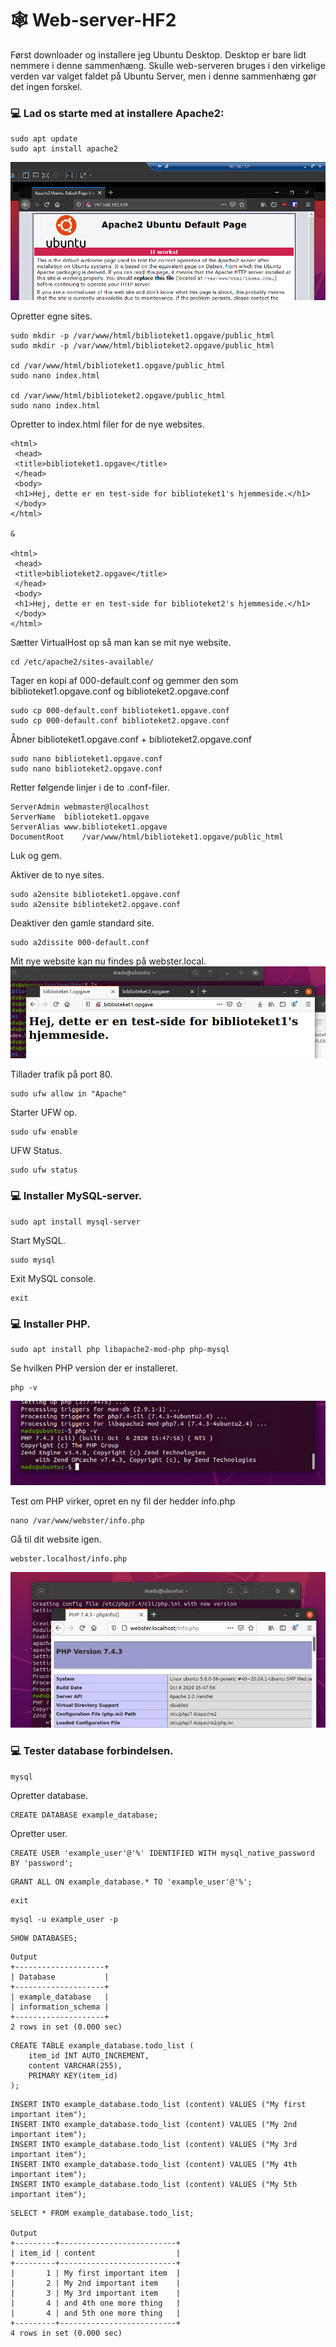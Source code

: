# :spider_web: Web-server-HF2

Først downloader og installere jeg Ubuntu Desktop. Desktop er bare lidt nemmere i denne sammenhæng. Skulle web-serveren bruges i den virkelige verden var valget faldet på Ubuntu Server, men i denne sammenhæng gør det ingen forskel.

### :computer: Lad os starte med at installere Apache2:
 
 ```
sudo apt update
sudo apt install apache2
```
![ubuntu-apache](images/ubuntu-apache.png)

Opretter egne sites.

```
sudo mkdir -p /var/www/html/biblioteket1.opgave/public_html
sudo mkdir -p /var/www/html/biblioteket2.opgave/public_html

cd /var/www/html/biblioteket1.opgave/public_html
sudo nano index.html

cd /var/www/html/biblioteket2.opgave/public_html
sudo nano index.html
```
Opretter to index.html filer for de nye websites.
```
<html>
 <head>
 <title>biblioteket1.opgave</title>
 </head>
 <body>
 <h1>Hej, dette er en test-side for biblioteket1's hjemmeside.</h1>
 </body>
</html>

&

<html>
 <head>
 <title>biblioteket2.opgave</title>
 </head>
 <body>
 <h1>Hej, dette er en test-side for biblioteket2's hjemmeside.</h1>
 </body>
</html>
```

Sætter VirtualHost op så man kan se mit nye website.
```
cd /etc/apache2/sites-available/
```
Tager en kopi af 000-default.conf og gemmer den som biblioteket1.opgave.conf og biblioteket2.opgave.conf
```
sudo cp 000-default.conf biblioteket1.opgave.conf
sudo cp 000-default.conf biblioteket2.opgave.conf
```

Åbner biblioteket1.opgave.conf + biblioteket2.opgave.conf
```
sudo nano biblioteket1.opgave.conf
sudo nano biblioteket2.opgave.conf
```
Retter følgende linjer i de to .conf-filer.
```
ServerAdmin	webmaster@localhost
ServerName	biblioteket1.opgave
ServerAlias	www.biblioteket1.opgave
DocumentRoot	/var/www/html/biblioteket1.opgave/public_html
```
Luk og gem.

Aktiver de to nye sites.
```
sudo a2ensite biblioteket1.opgave.conf
sudo a2ensite biblioteket2.opgave.conf
```
Deaktiver den gamle standard site.
```
sudo a2dissite 000-default.conf
```

Mit nye website kan nu findes på webster.local.
![biblioteket1-opgave](images/biblioteket1-opgave.png)

Tillader trafik på port 80.
```
sudo ufw allow in "Apache"
```

Starter UFW op.
```
sudo ufw enable
```
UFW Status.
```
sudo ufw status
```

### :computer: Installer MySQL-server.
```
sudo apt install mysql-server
```
 Start MySQL.
 ```
 sudo mysql
 ```
 Exit MySQL console.
 ```
 exit
 ```

### :computer: Installer PHP.
```
sudo apt install php libapache2-mod-php php-mysql
```
Se hvilken PHP version der er installeret.
```
php -v
```
![php-version](images/php-version.png)

Test om PHP virker, opret en ny fil der hedder info.php
```
nano /var/www/webster/info.php
```
Gå til dit website igen.
```
webster.localhost/info.php
```
![info-php](images/info-php.png)

### :computer: Tester database forbindelsen.
```
mysql
```
Opretter database.
```
CREATE DATABASE example_database;
```
Opretter user.
```
CREATE USER 'example_user'@'%' IDENTIFIED WITH mysql_native_password BY 'password';
```
```
GRANT ALL ON example_database.* TO 'example_user'@'%';
```
```
exit
```
```
mysql -u example_user -p
```
```
SHOW DATABASES;
```
```
Output
+--------------------+
| Database           |
+--------------------+
| example_database   |
| information_schema |
+--------------------+
2 rows in set (0.000 sec)
```
```
CREATE TABLE example_database.todo_list (
    item_id INT AUTO_INCREMENT,
    content VARCHAR(255),
    PRIMARY KEY(item_id)
);
```
```
INSERT INTO example_database.todo_list (content) VALUES ("My first important item");
INSERT INTO example_database.todo_list (content) VALUES ("My 2nd important item");
INSERT INTO example_database.todo_list (content) VALUES ("My 3rd important item");
INSERT INTO example_database.todo_list (content) VALUES ("My 4th important item");
INSERT INTO example_database.todo_list (content) VALUES ("My 5th important item");
```

```
SELECT * FROM example_database.todo_list;

Output
+---------+--------------------------+
| item_id | content                  |
+---------+--------------------------+
|       1 | My first important item  |
|       2 | My 2nd important item    |
|       3 | My 3rd important item    |
|       4 | and 4th one more thing   |
|       4 | and 5th one more thing   |
+---------+--------------------------+
4 rows in set (0.000 sec)
```



